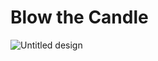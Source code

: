 # Blow the Candle 

![Untitled design](https://github.com/Rupali1407/Html-and-Css-Projects/assets/123893797/2c2fd9a8-0ccd-4ac2-80b3-14cfac70b973)
